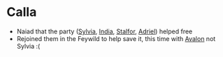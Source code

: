 # Calla
- Naiad that the party ([Sylvia](PCs/Past/Sylvia.md), [India](PCs/Current/India.md), [Stalfor](PCs/Current/Stalfor.md), [Adriel](PCs/Current/Adriel.md)) helped free
- Rejoined them in the Feywild to help save it, this time with [Avalon](PCs/Current/Avalon.md) not Sylvia :(